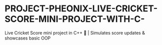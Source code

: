 # PROJECT-PHEONIX-LIVE-CRICKET-SCORE-MINI-PROJECT-WITH-C-
Live Cricket Score mini project in C++ 🏏 | Simulates score updates &amp; showcases basic OOP
